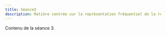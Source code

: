 ```yaml
---
title: Séance3
description: Matière centrée sur la représentation fréquentiel de la réponse d'un système.
---
```


Contenu de la séance 3.